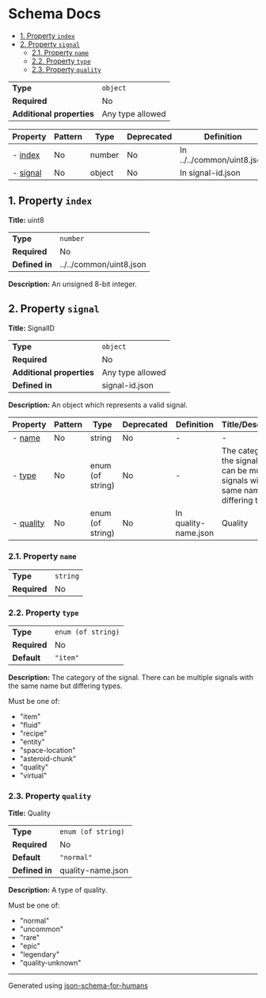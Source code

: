 # Schema Docs

- [1. Property `index`](#index)
- [2. Property `signal`](#signal)
  - [2.1. Property `name`](#signal_name)
  - [2.2. Property `type`](#signal_type)
  - [2.3. Property `quality`](#signal_quality)

|                           |                  |
| ------------------------- | ---------------- |
| **Type**                  | `object`         |
| **Required**              | No               |
| **Additional properties** | Any type allowed |

| Property             | Pattern | Type   | Deprecated | Definition                 | Title/Description |
| -------------------- | ------- | ------ | ---------- | -------------------------- | ----------------- |
| - [index](#index )   | No      | number | No         | In ../../common/uint8.json | uint8             |
| - [signal](#signal ) | No      | object | No         | In signal-id.json          | SignalID          |

## <a name="index"></a>1. Property `index`

**Title:** uint8

|                |                         |
| -------------- | ----------------------- |
| **Type**       | `number`                |
| **Required**   | No                      |
| **Defined in** | ../../common/uint8.json |

**Description:** An unsigned 8-bit integer.

## <a name="signal"></a>2. Property `signal`

**Title:** SignalID

|                           |                  |
| ------------------------- | ---------------- |
| **Type**                  | `object`         |
| **Required**              | No               |
| **Additional properties** | Any type allowed |
| **Defined in**            | signal-id.json   |

**Description:** An object which represents a valid signal.

| Property                      | Pattern | Type             | Deprecated | Definition           | Title/Description                                                                                 |
| ----------------------------- | ------- | ---------------- | ---------- | -------------------- | ------------------------------------------------------------------------------------------------- |
| - [name](#signal_name )       | No      | string           | No         | -                    | -                                                                                                 |
| - [type](#signal_type )       | No      | enum (of string) | No         | -                    | The category of the signal. There can be multiple signals with the same name but differing types. |
| - [quality](#signal_quality ) | No      | enum (of string) | No         | In quality-name.json | Quality                                                                                           |

### <a name="signal_name"></a>2.1. Property `name`

|              |          |
| ------------ | -------- |
| **Type**     | `string` |
| **Required** | No       |

### <a name="signal_type"></a>2.2. Property `type`

|              |                    |
| ------------ | ------------------ |
| **Type**     | `enum (of string)` |
| **Required** | No                 |
| **Default**  | `"item"`           |

**Description:** The category of the signal. There can be multiple signals with the same name but differing types.

Must be one of:
* "item"
* "fluid"
* "recipe"
* "entity"
* "space-location"
* "asteroid-chunk"
* "quality"
* "virtual"

### <a name="signal_quality"></a>2.3. Property `quality`

**Title:** Quality

|                |                    |
| -------------- | ------------------ |
| **Type**       | `enum (of string)` |
| **Required**   | No                 |
| **Default**    | `"normal"`         |
| **Defined in** | quality-name.json  |

**Description:** A type of quality.

Must be one of:
* "normal"
* "uncommon"
* "rare"
* "epic"
* "legendary"
* "quality-unknown"

----------------------------------------------------------------------------------------------------------------------------
Generated using [json-schema-for-humans](https://github.com/coveooss/json-schema-for-humans)

